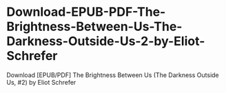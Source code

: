 # Download-EPUB-PDF-The-Brightness-Between-Us-The-Darkness-Outside-Us-2-by-Eliot-Schrefer
Download [EPUB/PDF] The Brightness Between Us (The Darkness Outside Us, #2) by Eliot Schrefer
